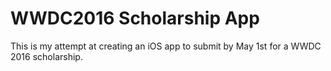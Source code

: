 # WWDC2016 Scholarship App
This is my attempt at creating an iOS app to submit by May 1st for a WWDC 2016 scholarship.
